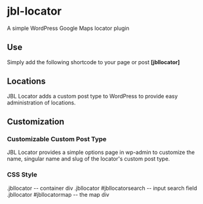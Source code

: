 # jbl-locator
A simple WordPress Google Maps locator plugin

## Use
Simply add the following shortcode to your page or post **[jbllocator]**

## Locations
JBL Locator adds a custom post type to WordPress to provide easy administration of locations.

## Customization

### Customizable Custom Post Type
JBL Locator provides a simple options page in wp-admin to customize the name, singular name and slug of the locator's custom post type.

### CSS Style
.jbllocator -- container div
.jbllocator #jbllocatorsearch -- input search field
.jbllocator #jbllocatormap -- the map div
